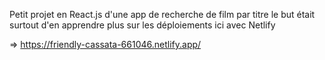 Petit projet en React.js d'une app de recherche de film par titre le but était surtout d'en apprendre plus sur les déploiements ici avec Netlify 

=> https://friendly-cassata-661046.netlify.app/
